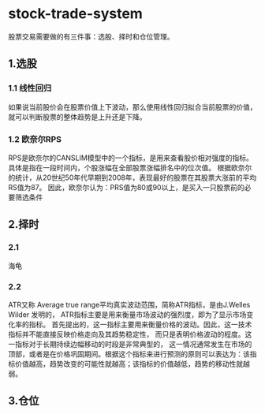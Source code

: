 # stock-trade-system

股票交易需要做的有三件事：选股、择时和仓位管理。

## 1.选股
### 1.1 线性回归
如果说当前股价会在股票价值上下波动，那么使用线性回归拟合当前股票的价值，
就可以判断股票的整体趋势是上升还是下降。

### 1.2 欧奈尔RPS
RPS是欧奈尔的CANSLIM模型中的一个指标，是用来查看股价相对强度的指标。
具体是指在一段时间内，个股涨幅在全部股票涨幅排名中的位次值。
根据欧奈尔的统计，从20世纪50年代早期到2008年，表现最好的股票在其股票大涨前的平均RS值为87。
因此，欧奈尔认为：PRS值为80或90以上，是买入一只股票前的必要筛选条件

## 2.择时

### 2.1
海龟

### 2.2
ATR又称 Average true range平均真实波动范围，简称ATR指标，是由J.Welles Wilder 发明的，
ATR指标主要是用来衡量市场波动的强烈度，即为了显示市场变化率的指标。 
首先提出的，这一指标主要用来衡量价格的波动。因此，这一技术指标并不能直接反映价格走向及其趋势稳定性，
而只是表明价格波动的程度。这一指标对于长期持续边幅移动的时段是非常典型的，
这一情况通常发生在市场的顶部，或者是在价格巩固期间。根据这个指标来进行预测的原则可以表达为：该指标价值越高，趋势改变的可能性就越高；该指标的价值越低，趋势的移动性就越弱。


## 3.仓位











